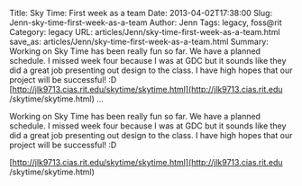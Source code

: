 Title: Sky Time: First week as a team
Date: 2013-04-02T17:38:00
Slug: Jenn-sky-time-first-week-as-a-team
Author: Jenn
Tags: legacy, foss@rit
Category: legacy
URL: articles/Jenn/sky-time-first-week-as-a-team.html
save_as: articles/Jenn/sky-time-first-week-as-a-team.html
Summary: Working on Sky Time has been really fun so far. We have a planned schedule. I missed week four because I was at GDC but it sounds like they did a great job presenting out design to the class. I have high hopes that our project will be successful! :D  [http://jlk9713.cias.rit.edu/skytime/skytime.html](http://jlk9713.cias.rit.edu /skytime/skytime.html)   ... 

Working on Sky Time has been really fun so far. We have a planned schedule. I
missed week four because I was at GDC but it sounds like they did a great job
presenting out design to the class. I have high hopes that our project will be
successful! :D

[http://jlk9713.cias.rit.edu/skytime/skytime.html](http://jlk9713.cias.rit.edu
/skytime/skytime.html)

